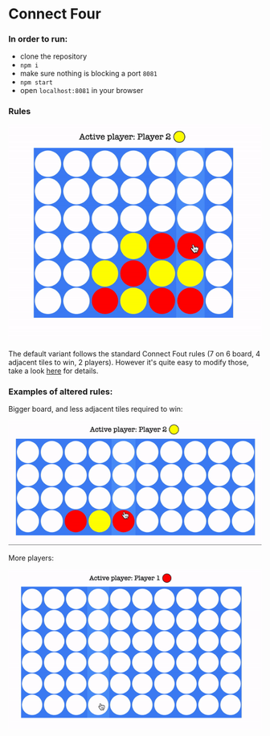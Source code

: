 # Connect Four

### In order to run:
- clone the repository
- `npm i`
- make sure nothing is blocking a port `8081`
- `npm start`
- open `localhost:8081` in your browser

### Rules


<p align="center">
  <img src="https://github.com/bodziowagh/connect-four/blob/master/demo/regular.gif?raw=true">
</p>

The default variant follows the standard Connect Fout rules (7 on 6 board, 4 adjacent tiles to win, 2 players). However it's quite easy to modify those, take a look <a href="https://github.com/bodziowagh/connect-four/blob/master/src/redux/game/model.ts">here</a> for details.

### Examples of altered rules:

Bigger board, and less adjacent tiles required to win:

<p align="center">
  <img src="https://github.com/bodziowagh/connect-four/blob/master/demo/big-board-3-to-win.gif?raw=true">
</p>

More players:


<p align="center">
  <img src="https://github.com/bodziowagh/connect-four/blob/master/demo/4-players.gif?raw=true">
</p>
